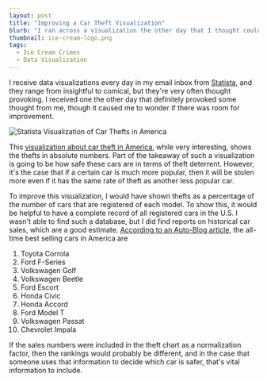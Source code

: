 ```yaml
---
layout: post
title: "Improving a Car Theft Visualization"
blurb: "I ran across a visualization the other day that I thought could use some improving."
thumbnail: ice-cream-logo.png
tags: 
  - Ice Cream Crimes
  - Data Visualization
---
```


I receive data visualizations every day in my email inbox from [Statista](https://www.statista.com), and they range from insightful to comical, but they're very often thought provoking. I received one the other day that definitely provoked some thought from me, though it caused me to wonder if there was room for improvement. 

<img alt="Statista Visualization of Car Thefts in America" src="/img/statista-stolen-car-vis.jpg" class="full-size">

This [visualization about car theft in America](https://www.statista.com/chart/6551/the-10-most-stolen-cars-in-america/), while very interesting, shows the thefts in absolute numbers. Part of the takeaway of such a visualization is going to be how safe these cars are in terms of theft deterrent. However, it's the case that if a certain car is much more popular, then it will be stolen more even if it has the same rate of theft as another less popular car. 

To improve this visualization, I would have shown thefts as a percentage of the number of cars that are registered of each model. To show this, it would be helpful to have a complete record of all registered cars in the U.S. I wasn't able to find such a database, but I did find reports on historical car sales, which are a good estimate. [According to an Auto-Blog article](http://www.autoblog.com/photos/historys-10-bestselling-cars-of-all-time/#slide-1002357), the all-time best selling cars in America are 

1. Toyota Corrola
2. Ford F-Series
3. Volkswagen Golf
4. Volkswagen Beetle
5. Ford Escort
6. Honda Civic
7. Honda Accord
8. Ford Model T
9. Volkswagen Passat
10. Chevrolet Impala

If the sales numbers were included in the theft chart as a normalization factor, then the rankings would probably be different, and in the case that someone uses that information to decide which car is safer, that's vital information to include.